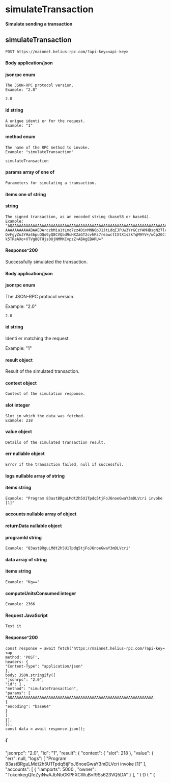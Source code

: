 # simulateTransaction

#### Simulate sending a transaction

## simulateTransaction

```
POST https://mainnet.helius-rpc.com/?api-key=<api-key>
```
#### Body application/json

#### jsonrpc enum

```
The JSON-RPC protocol version.
Example: "2.0"
```
```
2.0
```
#### id string

```
A unique identi er for the request.
Example: "1"
```
#### method enum

```
The name of the RPC method to invoke.
Example: "simulateTransaction"
```
```
simulateTransaction
```
#### params array of one of

```
Parameters for simulating a transaction.
```
#### items one of string

#### string

```
The signed transaction, as an encoded string (base58 or base64).
Example:
"AQAAAAAAAAAAAAAAAAAAAAAAAAAAAAAAAAAAAAAAAAAAAAAAAAAAAAAAAAAAAAAAAAAAAAAAAAAA
AAAAAAAAAAABAAEDArczbMia1tLmq7zz4DinMNN0pJ1JtLdqIJPUw3YrGCzYAMHBsgN27lcgB6H2W
QvFgyZuJYHa46puOQo9yQ8CVQbd9uHXZaGT2cvhRs7reawctIXtX1s3kTqM9YV+/wCp20C7Wj2aiu
k5TReAXo+VTVg8QTHjs0UjNMMKCvpzZ+ABAgEBARU="
```

#### Response^200

Successfully simulated the transaction.

#### Body application/json

#### jsonrpc enum

The JSON-RPC protocol version.

Example: "2.0"

```
2.0
```
#### id string

Identi er matching the request.

Example: "1"

#### result object

Result of the simulated transaction.

#### context object

```
Context of the simulation response.
```
#### slot integer

```
Slot in which the data was fetched.
Example: 218
```
#### value object

```
Details of the simulated transaction result.
```
#### err nullable object

```
Error if the transaction failed, null if successful.
```
#### logs nullable array of string

#### items string

```
Example: "Program 83astBRguLMdt2h5U1Tpdq5tjFoJ6noeGwaY3mDLVcri invoke [1]"
```
#### accounts nullable array of object

#### returnData nullable object

#### programId string


```
Example: "83astBRguLMdt2h5U1Tpdq5tjFoJ6noeGwaY3mDLVcri"
```
#### data array of string

#### items string

```
Example: "Kg=="
```
#### computeUnitsConsumed integer

```
Example: 2366
```
#### Request JavaScript

```
Test it
```
#### Response^200

```
const response = await fetch('https://mainnet.helius-rpc.com/?api-key=<ap
method: 'POST',
headers: {
"Content-Type": "application/json"
},
body: JSON.stringify({
"jsonrpc": "2.0",
"id": 1 ,
"method": "simulateTransaction",
"params": [
"AQAAAAAAAAAAAAAAAAAAAAAAAAAAAAAAAAAAAAAAAAAAAAAAAAAAAAAAAAAAAAAA
{
"encoding": "base64"
}
]
}),
});
const data = await response.json();
```

##### {

"jsonrpc": "2.0",
"id": "1",
"result": {
"context": {
"slot": 218
},
"value": {
"err": null,
"logs": [
"Program 83astBRguLMdt2h5U1Tpdq5tjFoJ6noeGwaY3mDLVcri invoke [1]"
],
"accounts": [
{
"lamports": 5000 ,
"owner": "TokenkegQfeZyiNwAJbNbGKPFXCWuBvf9Ss623VQ5DA"
}
],
" t D t " {